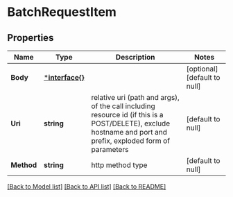 # BatchRequestItem

## Properties
Name | Type | Description | Notes
------------ | ------------- | ------------- | -------------
**Body** | [***interface{}**](interface{}.md) |  | [optional] [default to null]
**Uri** | **string** | relative uri (path and args), of the call including resource id (if this is a POST/DELETE), exclude hostname and port and prefix, exploded form of parameters | [default to null]
**Method** | **string** | http method type | [default to null]

[[Back to Model list]](../README.md#documentation-for-models) [[Back to API list]](../README.md#documentation-for-api-endpoints) [[Back to README]](../README.md)

